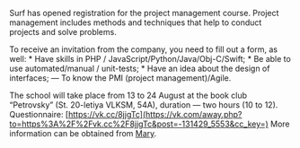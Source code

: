 Surf has opened registration for the project management course. Project management includes methods and techniques that help to conduct projects and solve problems.

To receive an invitation from the company, you need to fill out a form, as well: \* Have skills in PHP / JavaScript/Python/Java/Obj-C/Swift; \* Be able to use automated/manual / unit-tests; \* Have an idea about the design of interfaces; — To know the PMI (project management)/Agile.

The school will take place from 13 to 24 August at the book club “Petrovsky” (St. 20-letiya VLKSM, 54A), duration — two hours (10 to 12). Questionnaire: [https://vk.cc/8jjgTc](https://vk.com/away.php?to=https%3A%2F%2Fvk.cc%2F8jjgTc&post=-131429_5553&cc_key=) More information can be obtained from [Mary](https://vk.com/id23811507).